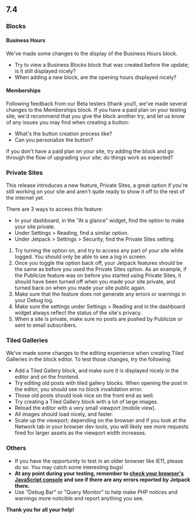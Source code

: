 ## 7.4

### Blocks

#### Business Hours

We've made some changes to the display of the Business Hours block.
- Try to view a Business Blocks block that was created before the update; is it still displayed nicely?
- When adding a new block, are the opening hours displayed nicely?

#### Memberships

Following feedback from our Beta testers (thank you!), we've made several changes to the Memberships block. If you have a paid plan on your testing site, we'd recommend that you give the block another try, and let us know of any issues you may find when creating a button:
- What's the button creation process like?
- Can you personalize the button?

If you don't have a paid plan on your site, try adding the block and go through the flow of upgrading your site; do things work as expected?

### Private Sites

This release introduces a new feature, Private Sites, a great option if you're still working on your site and aren't quite ready to show it off to the rest of the internet yet.

There are 3 ways to access this feature:

- In your dashboard, in the "At a glance" widget, find the option to make your site private.
- Under Settings > Reading, find a similar option.
- Under Jetpack > Settings > Security, find the Private Sites setting.

1. Try turning the option on, and try to access any part of your site while logged. You should only be able to see a log in screen.
2. Once you toggle the option back off, your Jetpack features should be the same as before you used the Private Sites option. As an example, if the Publicize feature was on before you started using Private Sites, it should have been turned off when you made your site private, and turned back on when you made your site public again.
3. Make sure that the feature does not generate any errors or warnings in your Debug log.
4. Make sure the settings under Settings > Reading and in the dashboard widget always reflect the status of the site's privacy.
5. When a site is private, make sure no posts are pushed by Publicize or sent to email subscribers.


### Tiled Galleries

We've made some changes to the editing experience when creating Tiled Galleries in the block editor. To test those changes, try the following:

- Add a Tiled Gallery block, and make sure it is displayed nicely in the editor and on the frontend.
- Try editing old posts with tiled gallery blocks. When opening the post in the editor, you should see no block invalidation error.
- Those old posts should look nice on the front end as well.
- Try creating a Tiled Gallery block with a lot of large images.
- Reload the editor with a very small viewport (mobile view).
- All images should load nicely, and faster.
- Scale up the viewport; depending on the browser and if you look at the Network tab in your browser dev tools, you will likely see more requests fired for larger assets as the viewport width increases.

### Others

- If you have the opportunity to test in an older browser like IE11, please do so. You may catch some interesting bugs!
- **At any point during your testing, remember to [check your browser's JavaScript console](https://codex.wordpress.org/Using_Your_Browser_to_Diagnose_JavaScript_Errors#Step_3:_Diagnosis) and see if there are any errors reported by Jetpack there.**
- Use "Debug Bar" or "Query Monitor" to help make PHP notices and warnings more noticible and report anything you see.

**Thank you for all your help!**
